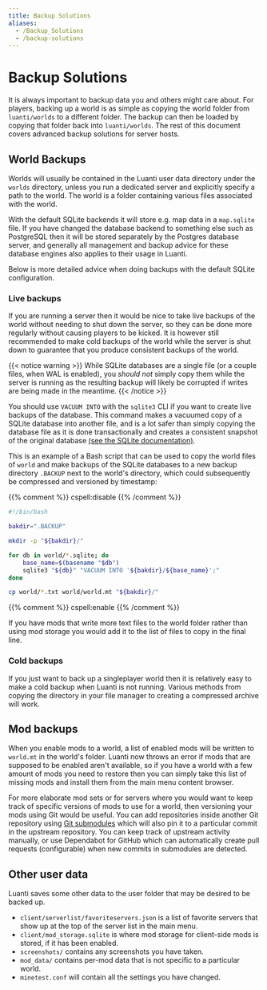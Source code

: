 ```yaml
---
title: Backup Solutions
aliases:
  - /Backup_Solutions
  - /backup-solutions
---
```


# Backup Solutions

It is always important to backup data you and others might care about. For players, backing up a world is as simple as copying the world folder from `luanti/worlds` to a different folder. The backup can then be loaded by copying that folder back into `luanti/worlds`. The rest of this document covers advanced backup solutions for server hosts.

## World Backups

Worlds will usually be contained in the Luanti user data directory under the `worlds` directory, unless you run a dedicated server and explicitly specify a path to the world. The world is a folder containing various files associated with the world.

With the default SQLite backends it will store e.g. map data in a `map.sqlite` file. If you have changed the database backend to something else such as PostgreSQL then it will be stored separately by the Postgres database server, and generally all management and backup advice for these database engines also applies to their usage in Luanti.

Below is more detailed advice when doing backups with the default SQLite configuration.

### Live backups

If you are running a server then it would be nice to take live backups of the world without needing to shut down the server, so they can be done more regularly without causing players to be kicked. It is however still recommended to make cold backups of the world while the server is shut down to guarantee that you produce consistent backups of the world.

{{< notice warning >}}
While SQLite databases are a single file (or a couple files, when WAL is enabled), you _should not_ simply copy them while the server is running as the resulting backup will likely be corrupted if writes are being made in the meantime.
{{< /notice >}}

You should use `VACUUM INTO` with the `sqlite3` CLI if you want to create live backups of the database. This command makes a vacuumed copy of a SQLite database into another file, and is a lot safer than simply copying the database file as it is done transactionally and creates a consistent snapshot of the original database [(see the SQLite documentation)](https://www.sqlite.org/lang_vacuum.html#vacuum_with_an_into_clause).

This is an example of a Bash script that can be used to copy the world files of `world` and make backups of the SQLite databases to a new backup directory `.BACKUP` next to the world's directory, which could subsequently be compressed and versioned by timestamp:

{{% comment %}} cspell:disable {{% /comment %}}

```bash
#!/bin/bash

bakdir=".BACKUP"

mkdir -p "${bakdir}/"

for db in world/*.sqlite; do
    base_name=$(basename "$db")
    sqlite3 "${db}" "VACUUM INTO '${bakdir}/${base_name}';"
done

cp world/*.txt world/world.mt "${bakdir}/"
```

{{% comment %}} cspell:enable {{% /comment %}}

If you have mods that write more text files to the world folder rather than using mod storage you would add it to the list of files to copy in the final line.

### Cold backups

If you just want to back up a singleplayer world then it is relatively easy to make a cold backup when Luanti is not running. Various methods from copying the directory in your file manager to creating a compressed archive will work.

## Mod backups

When you enable mods to a world, a list of enabled mods will be written to `world.mt` in the world's folder. Luanti now throws an error if mods that are supposed to be enabled aren't available, so if you have a world with a few amount of mods you need to restore then you can simply take this list of missing mods and install them from the main menu content browser.

For more elaborate mod sets or for servers where you would want to keep track of specific versions of mods to use for a world, then versioning your mods using Git would be useful. You can add repositories inside another Git repository using [Git submodules](https://git-scm.com/book/en/v2/Git-Tools-Submodules) which will also pin it to a particular commit in the upstream repository. You can keep track of upstream activity manually, or use Dependabot for GitHub which can automatically create pull requests (configurable) when new commits in submodules are detected.

## Other user data

Luanti saves some other data to the user folder that may be desired to be backed up.

- `client/serverlist/favoriteservers.json` is a list of favorite servers that show up at the top of the server list in the main menu.
- `client/mod_storage.sqlite` is where mod storage for client-side mods is stored, if it has been enabled.
- `screenshots/` contains any screenshots you have taken.
- `mod_data/` contains per-mod data that is not specific to a particular world.
- `minetest.conf` will contain all the settings you have changed.
